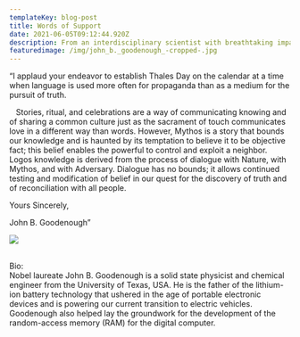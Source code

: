 ```yaml
---
templateKey: blog-post
title: Words of Support
date: 2021-06-05T09:12:44.920Z
description: From an interdisciplinary scientist with breathtaking impact
featuredimage: /img/john_b._goodenough_-cropped-.jpg
---
```

“I applaud your endeavor to establish Thales Day on the calendar at a time when language is used more often for propaganda than as a medium for the pursuit of truth. 

   Stories, ritual, and celebrations are a way of communicating knowing and of sharing a common culture just as the sacrament of touch communicates love in a different way than words. However, Mythos is a story that bounds our knowledge and is haunted by its temptation to believe it to be objective fact; this belief enables the powerful to control and exploit a neighbor. Logos knowledge is derived from the process of dialogue with Nature, with Mythos, and with Adversary. Dialogue has no bounds; it allows continued testing and modification of belief in our quest for the discovery of truth and of reconciliation with all people.

Yours Sincerely,

John B. Goodenough” 

![](/img/john_b._goodenough_-cropped-.jpg)

\
Bio:\
Nobel laureate John B. Goodenough is a solid state physicist and chemical engineer from the University of Texas, USA. He is the father of the lithium-ion battery technology that ushered in the age of portable electronic devices and is powering our current transition to electric vehicles. Goodenough also helped lay the groundwork for the development of the random-access memory (RAM) for the digital computer.